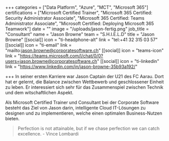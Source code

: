 +++
categories = ["Data Platform", "Azure", "MCT", "Microsoft 365"]
certifications = ["Microsoft Certified Trainer", "Microsoft 365 Certified: Security Administrator Associate", "Microsoft 365 Certified: Teams Administrator Associate", "Microsoft Certified: Deploying Microsoft 365 Teamwork"]
date = ""
image = "/uploads/jason-fertig.png"
job_title = "Consultant"
name = "Jason Browne"
team = "S.H.I.E.L.D"
title = "Jason Browne"
[[social]]
icon = "ti-headphone-alt"
link = "tel:+41 32 315 03 57"
[[social]]
icon = "ti-email"
link = "mailto:jason.browne@corporatesoftware.ch"
[[social]]
icon = "teams-icon"
link = "https://teams.microsoft.com/l/chat/0/0?users=jason.browne@corporatesoftware.ch"
[[social]]
icon = "ti-linkedin"
link = "https://www.linkedin.com/in/jason-browne-35b93a192/"

+++
In seiner ersten Karriere war Jason Captain der U21 des FC Aarau. Dort hat er gelernt, die Balance zwischen Wettbewerb und geschlossener Einheit zu leben. Er interessiert sich sehr für das Zusammenspiel zwischen Technik und dem witschaftlichen Aspekt.  

Als Microsoft Certified Trainer und Consultant bei der Corporate Software besteht das Ziel von Jason darin, intelligente Cloud IT-Lösungen zu designen und zu implementieren, welche einen optimalen Business-Nutzen bieten. 

> Perfection is not attainable, but if we chase perfection we can catch excellence. - Vince Lombardi